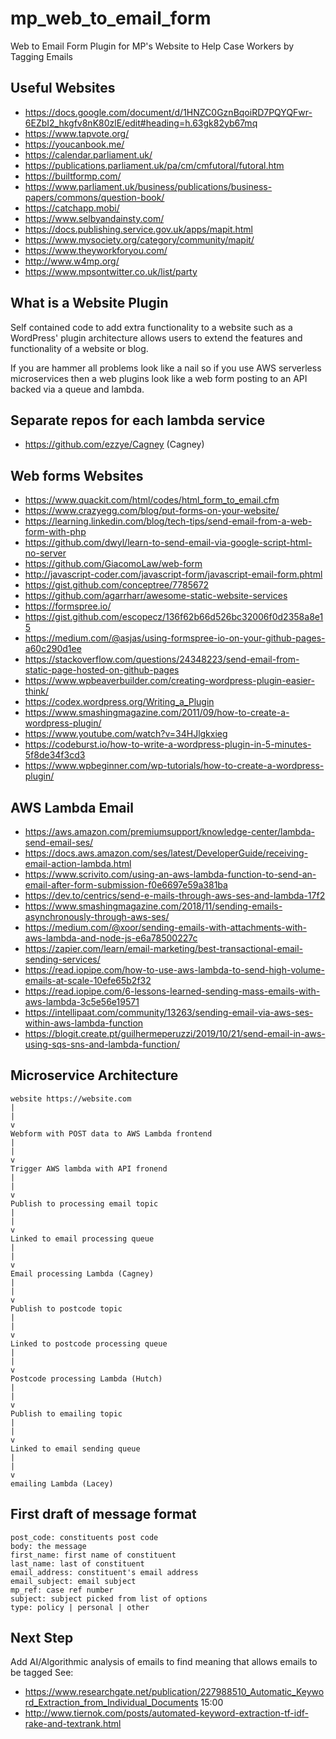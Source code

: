 # mp_web_to_email_form
Web to Email Form Plugin for MP's Website to Help Case Workers by Tagging Emails

## Useful Websites
 * https://docs.google.com/document/d/1HNZC0GznBqoiRD7PQYQFwr-6EZbI2_hkgfv8nK80zlE/edit#heading=h.63gk82yb67mq
 * https://www.tapvote.org/
 * https://youcanbook.me/
 * https://calendar.parliament.uk/
 * https://publications.parliament.uk/pa/cm/cmfutoral/futoral.htm
 * https://builtformp.com/
 * https://www.parliament.uk/business/publications/business-papers/commons/question-book/
 * https://catchapp.mobi/
 * https://www.selbyandainsty.com/
 * https://docs.publishing.service.gov.uk/apps/mapit.html
 * https://www.mysociety.org/category/community/mapit/
 * https://www.theyworkforyou.com/
 * http://www.w4mp.org/
 * https://www.mpsontwitter.co.uk/list/party


## What is a Website Plugin
Self contained code to add extra functionality to a website such as a WordPress' plugin architecture allows users to extend the features and functionality of a website or blog.

If you are hammer all problems look like a nail so if you use AWS serverless microservices then a web plugins look like a web form posting to an API backed via a queue and lambda.

## Separate repos for each lambda service
 * https://github.com/ezzye/Cagney (Cagney)

## Web forms Websites
 * https://www.quackit.com/html/codes/html_form_to_email.cfm
 * https://www.crazyegg.com/blog/put-forms-on-your-website/
 * https://learning.linkedin.com/blog/tech-tips/send-email-from-a-web-form-with-php
 * https://github.com/dwyl/learn-to-send-email-via-google-script-html-no-server
 * https://github.com/GiacomoLaw/web-form
 * http://javascript-coder.com/javascript-form/javascript-email-form.phtml
 * https://gist.github.com/conceptree/7785672
 * https://github.com/agarrharr/awesome-static-website-services
 * https://formspree.io/
 * https://gist.github.com/escopecz/136f62b66d526bc32006f0d2358a8e15
 * https://medium.com/@asjas/using-formspree-io-on-your-github-pages-a60c290d1ee
 * https://stackoverflow.com/questions/24348223/send-email-from-static-page-hosted-on-github-pages
 * https://www.wpbeaverbuilder.com/creating-wordpress-plugin-easier-think/
 * https://codex.wordpress.org/Writing_a_Plugin
 * https://www.smashingmagazine.com/2011/09/how-to-create-a-wordpress-plugin/
 * https://www.youtube.com/watch?v=34HJlgkxieg
 * https://codeburst.io/how-to-write-a-wordpress-plugin-in-5-minutes-5f8de34f3cd3
 * https://www.wpbeginner.com/wp-tutorials/how-to-create-a-wordpress-plugin/

## AWS Lambda Email
 * https://aws.amazon.com/premiumsupport/knowledge-center/lambda-send-email-ses/
 * https://docs.aws.amazon.com/ses/latest/DeveloperGuide/receiving-email-action-lambda.html
 * https://www.scrivito.com/using-an-aws-lambda-function-to-send-an-email-after-form-submission-f0e6697e59a381ba
 * https://dev.to/centrics/send-e-mails-through-aws-ses-and-lambda-17f2
 * https://www.smashingmagazine.com/2018/11/sending-emails-asynchronously-through-aws-ses/
 * https://medium.com/@xoor/sending-emails-with-attachments-with-aws-lambda-and-node-js-e6a78500227c
 * https://zapier.com/learn/email-marketing/best-transactional-email-sending-services/
 * https://read.iopipe.com/how-to-use-aws-lambda-to-send-high-volume-emails-at-scale-10efe65b2f32
 * https://read.iopipe.com/6-lessons-learned-sending-mass-emails-with-aws-lambda-3c5e56e19571
 * https://intellipaat.com/community/13263/sending-email-via-aws-ses-within-aws-lambda-function
 * https://blogit.create.pt/guilhermeperuzzi/2019/10/21/send-email-in-aws-using-sqs-sns-and-lambda-function/

## Microservice Architecture

```
website https://website.com
|
|
v
Webform with POST data to AWS Lambda frontend
|
|
v
Trigger AWS lambda with API fronend
|
|
v
Publish to processing email topic
|
|
v
Linked to email processing queue
|
|
v
Email processing Lambda (Cagney)
|
|
v
Publish to postcode topic
|
|
v
Linked to postcode processing queue
|
|
v
Postcode processing Lambda (Hutch)
|
|
v
Publish to emailing topic
|
|
v
Linked to email sending queue 
|
|
v
emailing Lambda (Lacey)
```

## First draft of message format
```
post_code: constituents post code
body: the message
first_name: first name of constituent
last_name: last of constituent
email_address: constituent's email address
email_subject: email subject
mp_ref: case ref number
subject: subject picked from list of options
type: policy | personal | other
```
## Next Step
Add AI/Algorithmic analysis of emails to find meaning that allows emails to be tagged
See:
 * https://www.researchgate.net/publication/227988510_Automatic_Keyword_Extraction_from_Individual_Documents
15:00
 * http://www.tiernok.com/posts/automated-keyword-extraction-tf-idf-rake-and-textrank.html
